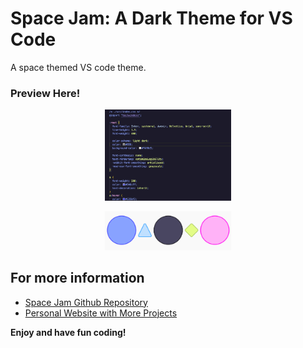 # Space Jam: A Dark Theme for VS Code
A space themed VS code theme. 

### Preview Here!
<div align="center">
  <div style="display: flex; justify-content: center;">
    <img src="images/textpreview.png" alt="Theme Preview" width = "40%"/>
  </div>
  <br>
  <img src="images/palette.png" alt="Theme Color Palette" width="40%" />
</div>

## For more information
* [Space Jam Github Repository](https://github.com/canavarrete01/space-jam-dark.git)
* [Personal Website with More Projects](https://canavarrete01.github.io/)

**Enjoy and have fun coding!**
